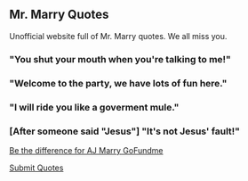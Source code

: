 ## Mr. Marry Quotes

Unofficial website full of Mr. Marry quotes. We all miss you.

### "You shut your mouth when you're talking to me!"

### "Welcome to the party, we have lots of fun here."

### "I will ride you like a goverment mule."

### [After someone said "Jesus"] "It's not Jesus' fault!"


[Be the difference for AJ Marry GoFundme](https://www.gofundme.com/f/be-the-difference-for-aj-marry)

[Submit Quotes](mailto:submit@mrmarryquotes.com)
